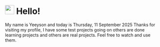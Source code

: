  <h1>
    <img src="https://emojis.slackmojis.com/emojis/images/1643510097/45343/hi.gif?1643510097" width="30"/> 
    Hello!
 </h1>
 <p>
    My name is Yeeyson and today is Thursday, 11 September 2025
    Thanks for visiting my profile, I have some test projects going on others are done learning projects and others are real projects.
    Feel free to watch and use them.
 </p>
